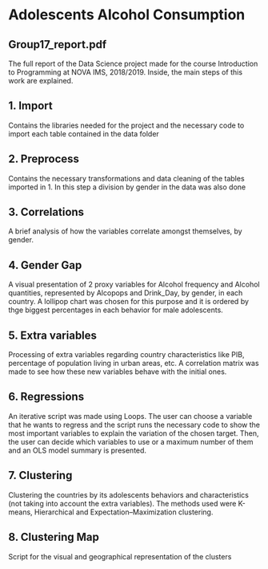 # Adolescents Alcohol Consumption

## Group17_report.pdf

The full report of the Data Science project made for the course Introduction to Programming at NOVA IMS, 2018/2019.
Inside, the main steps of this work are explained.

## 1. Import

Contains the libraries needed for the project and the necessary code to import each table contained in the data folder

## 2. Preprocess

Contains the necessary transformations and data cleaning of the tables imported in 1. In this step a division by gender in the data was also done

## 3. Correlations

A brief analysis of how the variables correlate amongst themselves, by gender.

## 4. Gender Gap

A visual presentation of 2 proxy variables for Alcohol frequency and Alcohol quantities, represented by Alcopops and Drink_Day, by gender, in each country.
A lollipop chart was chosen for this purpose and it is ordered by thge biggest percentages in each behavior for male adolescents.

## 5. Extra variables

Processing of extra variables regarding country characteristics like PIB, percentage of population living in urban areas, etc. A correlation matrix was made to see how these new variables behave with the initial ones.

## 6. Regressions

An iterative script was made using Loops. The user can choose a variable that he wants to regress and the script runs the necessary code to show the most important variables to explain the variation of the chosen target. Then, the user can decide which variables to use or a maximum number of them and an OLS model summary is presented.

## 7. Clustering

Clustering the countries by its adolescents behaviors and characteristics (not taking into account the extra variables). The methods used were K-means, Hierarchical and Expectation–Maximization clustering.

## 8. Clustering Map 

Script for the visual and geographical representation of the clusters 

